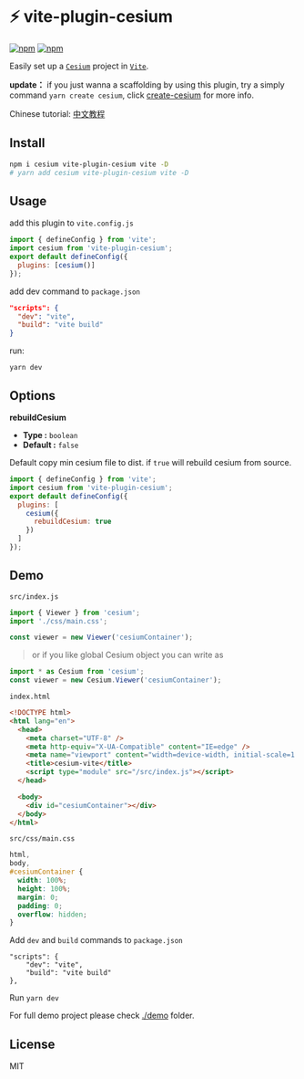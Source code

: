 # ⚡ vite-plugin-cesium

[![npm](https://img.shields.io/npm/v/vite-plugin-cesium.svg)](https://www.npmjs.com/package/vite-plugin-cesium)
[![npm](https://img.shields.io/npm/dt/vite-plugin-cesium)](https://www.npmjs.com/package/vite-plugin-cesium)

Easily set up a [`Cesium`] project in [`Vite`].

[`cesium`]: https://github.com/CesiumGS/cesium
[`vite`]: https://github.com/vitejs/vite

**update：** if you just wanna a scaffolding by using this plugin, try a simply command `yarn create cesium`, click [create-cesium](https://www.npmjs.com/package/create-cesium) for more info.

Chinese tutorial: [中文教程](https://segmentfault.com/a/1190000039344137)

## Install

```bash
npm i cesium vite-plugin-cesium vite -D
# yarn add cesium vite-plugin-cesium vite -D
```

## Usage

add this plugin to `vite.config.js`

```js
import { defineConfig } from 'vite';
import cesium from 'vite-plugin-cesium';
export default defineConfig({
  plugins: [cesium()]
});
```

add dev command to `package.json`

```json
"scripts": {
  "dev": "vite",
  "build": "vite build"
}
```

run:

`yarn dev`

## Options

**rebuildCesium**

- **Type :** `boolean`
- **Default :** `false`

Default copy min cesium file to dist. if `true` will rebuild cesium from source.

```js
import { defineConfig } from 'vite';
import cesium from 'vite-plugin-cesium';
export default defineConfig({
  plugins: [
    cesium({
      rebuildCesium: true
    })
  ]
});
```

## Demo

`src/index.js`

```js
import { Viewer } from 'cesium';
import './css/main.css';

const viewer = new Viewer('cesiumContainer');
```

> or if you like global Cesium object you can write as

```js
import * as Cesium from 'cesium';
const viewer = new Cesium.Viewer('cesiumContainer');
```

`index.html`

```html
<!DOCTYPE html>
<html lang="en">
  <head>
    <meta charset="UTF-8" />
    <meta http-equiv="X-UA-Compatible" content="IE=edge" />
    <meta name="viewport" content="width=device-width, initial-scale=1.0" />
    <title>cesium-vite</title>
    <script type="module" src="/src/index.js"></script>
  </head>

  <body>
    <div id="cesiumContainer"></div>
  </body>
</html>
```

`src/css/main.css`

```css
html,
body,
#cesiumContainer {
  width: 100%;
  height: 100%;
  margin: 0;
  padding: 0;
  overflow: hidden;
}
```

Add `dev` and `build` commands to `package.json`

```
"scripts": {
    "dev": "vite",
    "build": "vite build"
},
```

Run `yarn dev`

For full demo project please check [./demo](https://github.com/nshen/vite-plugin-cesium/tree/main/demo) folder.

##

## License

MIT
